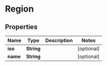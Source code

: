 
# Region

## Properties
Name | Type | Description | Notes
------------ | ------------- | ------------- | -------------
**iso** | **String** |  |  [optional]
**name** | **String** |  |  [optional]



